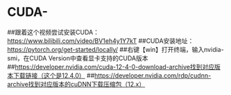 # CUDA-
##跟着这个视频尝试安装CUDA：https://www.bilibili.com/video/BV1eh4y1Y7kT
##CUDA安装地址：https://pytorch.org/get-started/locally/
##右键【win】打开终端，输入nvidia-smi，在CUDA Version中查看显卡支持的CUDA版本
##https://developer.nvidia.com/cuda-12-4-0-download-archive找到对应版本下载链接（这个是12.4.0）
##https://developer.nvidia.com/rdp/cudnn-archive找到对应版本的cuDNN下载压缩包（12.x）
